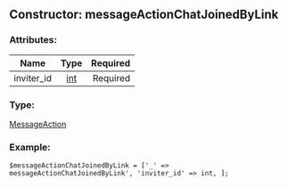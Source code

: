 ## Constructor: messageActionChatJoinedByLink  

### Attributes:

| Name     |    Type       | Required |
|----------|:-------------:|---------:|
|inviter\_id|[int](../types/int.md) | Required|
### Type: 

[MessageAction](../types/MessageAction.md)
### Example:

```
$messageActionChatJoinedByLink = ['_' => messageActionChatJoinedByLink', 'inviter_id' => int, ];
```
